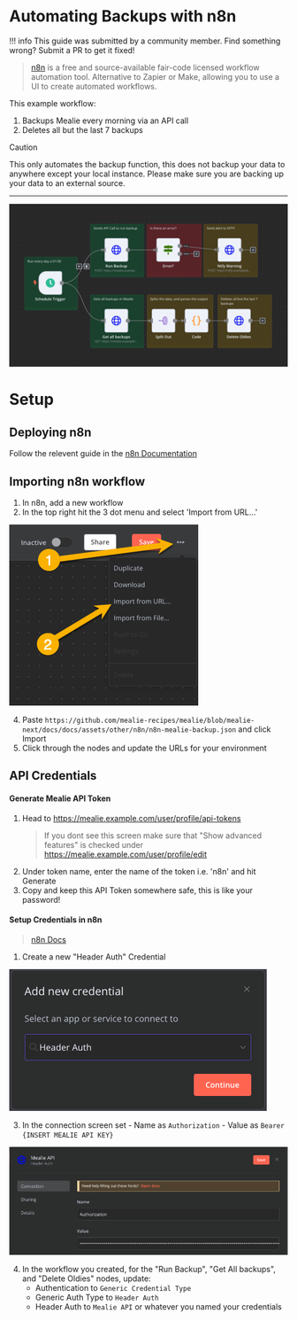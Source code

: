 # Automating Backups with n8n

!!! info
This guide was submitted by a community member. Find something wrong? Submit a PR to get it fixed!

> [n8n](https://github.com/n8n-io/n8n) is a free and source-available fair-code licensed workflow automation tool. Alternative to Zapier or Make, allowing you to use a UI to create automated workflows.

This example workflow:

1. Backups Mealie every morning via an API call
2. Deletes all but the last 7 backups

> [!CAUTION]
> This only automates the backup function, this does not backup your data to anywhere except your local instance. Please make sure you are backing up your data to an external source.

---

![screenshot](../../assets/img/n8n/n8n-mealie-backup.png)

# Setup

## Deploying n8n

Follow the relevent guide in the [n8n Documentation](https://docs.n8n.io/)

## Importing n8n workflow

1. In n8n, add a new workflow
2. In the top right hit the 3 dot menu and select 'Import from URL...'

![screenshot](../../assets/img/n8n/n8n-workflow-import.png)

4. Paste `https://github.com/mealie-recipes/mealie/blob/mealie-next/docs/docs/assets/other/n8n/n8n-mealie-backup.json` and click Import
5. Click through the nodes and update the URLs for your environment

## API Credentials

#### Generate Mealie API Token

1. Head to https://mealie.example.com/user/profile/api-tokens
   > If you dont see this screen make sure that "Show advanced features" is checked under https://mealie.example.com/user/profile/edit
2. Under token name, enter the name of the token i.e. 'n8n' and hit Generate
3. Copy and keep this API Token somewhere safe, this is like your password!

#### Setup Credentials in n8n

> [n8n Docs](https://docs.n8n.io/credentials/add-edit-credentials/)

1. Create a new "Header Auth" Credential

![screenshot](../../assets/img/n8n/n8n-cred-app.png)

3. In the connection screen set - Name as `Authorization` - Value as `Bearer {INSERT MEALIE API KEY}`

![screenshot](../../assets/img/n8n/n8n-cred-connection.png)

4. In the workflow you created, for the "Run Backup", "Get All backups", and "Delete Oldies" nodes, update:
   - Authentication to `Generic Credential Type`
   - Generic Auth Type to `Header Auth`
   - Header Auth to `Mealie API` or whatever you named your credentials
